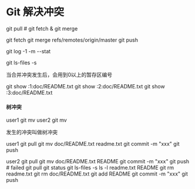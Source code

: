 # Git 解决冲突

git pull # git fetch & git merge

git fetch
git merge refs/remotes/origin/master
git push

git log -1 -m --stat

git ls-files -s

当合并冲突发生后，会用到0以上的暂存区编号

git show :1:doc/README.txt
git show :2:doc/README.txt
git show :3:doc/README.txt

#### 树冲突

user1 git mv
user2 git mv

发生的冲突叫做树冲突

user1
git pull
git mv doc/README.txt readme.txt
git commit -m "xxx"
git push

user2
git pull
git mv doc/README.txt README
git commit -m "xxx"
git push # failed
git pull
git status
git ls-files -s
ls -l readme.txt README
git rm readme.txt
git rm doc/README.txt
git add README
git commit -m "xxx"
git push